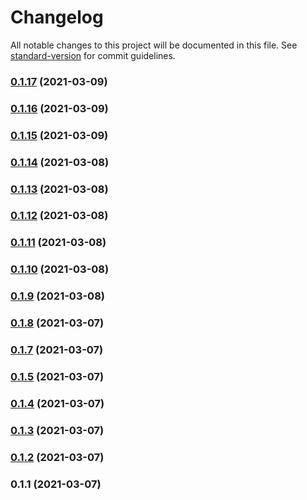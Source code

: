 # Changelog

All notable changes to this project will be documented in this file. See [standard-version](https://github.com/conventional-changelog/standard-version) for commit guidelines.

### [0.1.17](https://gitlab.com/oddwes-main/resume/compare/v0.1.16...v0.1.17) (2021-03-09)

### [0.1.16](https://gitlab.com/oddwes-main/resume/compare/v0.1.14...v0.1.16) (2021-03-09)

### [0.1.15](https://gitlab.com/oddwes-main/resume/compare/v0.1.14...v0.1.15) (2021-03-09)

### [0.1.14](https://gitlab.com/oddwes-main/resume/compare/v0.1.13...v0.1.14) (2021-03-08)

### [0.1.13](https://gitlab.com/oddwes-main/resume/compare/v0.1.12...v0.1.13) (2021-03-08)

### [0.1.12](https://gitlab.com/oddwes-main/resume/compare/v0.1.11...v0.1.12) (2021-03-08)

### [0.1.11](https://gitlab.com/oddwes-main/resume/compare/v0.1.10...v0.1.11) (2021-03-08)

### [0.1.10](https://gitlab.com/oddwes-main/resume/compare/v0.1.9...v0.1.10) (2021-03-08)

### [0.1.9](https://gitlab.com/oddwes-main/resume/compare/v0.1.8...v0.1.9) (2021-03-08)

### [0.1.8](https://gitlab.com/oddwes-main/resume/compare/v0.1.7...v0.1.8) (2021-03-07)

### [0.1.7](https://gitlab.com/oddwes-main/resume/compare/v0.1.6...v0.1.7) (2021-03-07)

### [0.1.5](https://gitlab.com/oddwes-main/resume/compare/v0.1.4...v0.1.5) (2021-03-07)

### [0.1.4](https://gitlab.com/oddwes-main/resume/compare/v0.1.3...v0.1.4) (2021-03-07)

### [0.1.3](https://gitlab.com/oddwes-main/resume/compare/v0.1.2...v0.1.3) (2021-03-07)

### [0.1.2](https://gitlab.com/oddwes/resume/compare/v0.1.1...v0.1.2) (2021-03-07)

### 0.1.1 (2021-03-07)

